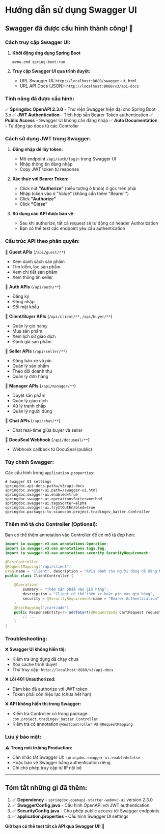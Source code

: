 # Hướng dẫn sử dụng Swagger UI

## Swagger đã được cấu hình thành công! 🎉

### Cách truy cập Swagger UI:

1. **Khởi động ứng dụng Spring Boot**
   ```
   mvnw.cmd spring-boot:run
   ```

2. **Truy cập Swagger UI qua trình duyệt:**
   - URL Swagger UI: `http://localhost:8080/swagger-ui.html`
   - URL API Docs (JSON): `http://localhost:8080/v3/api-docs`

### Tính năng đã được cấu hình:

✅ **Springdoc OpenAPI 2.3.0** - Thư viện Swagger hiện đại cho Spring Boot 3.x
✅ **JWT Authentication** - Tích hợp sẵn Bearer Token authentication
✅ **Public Access** - Swagger UI không cần đăng nhập
✅ **Auto Documentation** - Tự động tạo docs từ các Controller

### Cách sử dụng JWT trong Swagger:

1. **Đăng nhập để lấy token:**
   - Mở endpoint `/api/auth/login` trong Swagger UI
   - Nhập thông tin đăng nhập
   - Copy JWT token từ response

2. **Xác thực với Bearer Token:**
   - Click nút **"Authorize"** (biểu tượng ổ khóa) ở góc trên phải
   - Nhập token vào ô "Value" (không cần thêm "Bearer ")
   - Click **"Authorize"**
   - Click **"Close"**

3. **Sử dụng các API được bảo vệ:**
   - Sau khi authorize, tất cả request sẽ tự động có header Authorization
   - Bạn có thể test các endpoint yêu cầu authentication

### Cấu trúc API theo phân quyền:

📂 **Guest APIs** (`/api/guest/**`)
- Xem danh sách sản phẩm
- Tìm kiếm, lọc sản phẩm
- Xem chi tiết sản phẩm
- Xem thông tin seller

📂 **Auth APIs** (`/api/auth/**`)
- Đăng ký
- Đăng nhập
- Đổi mật khẩu

📂 **Client/Buyer APIs** (`/api/client/**`, `/api/buyer/**`)
- Quản lý giỏ hàng
- Mua sản phẩm
- Xem lịch sử giao dịch
- Đánh giá sản phẩm

📂 **Seller APIs** (`/api/seller/**`)
- Đăng bán xe và pin
- Quản lý sản phẩm
- Theo dõi doanh thu
- Quản lý đơn hàng

📂 **Manager APIs** (`/api/manager/**`)
- Duyệt sản phẩm
- Quản lý giao dịch
- Xử lý tranh chấp
- Quản lý người dùng

📂 **Chat APIs** (`/api/chat/**`)
- Chat real-time giữa buyer và seller

📂 **DocuSeal Webhook** (`/api/docuseal/**`)
- Webhook callback từ DocuSeal (public)

### Tùy chỉnh Swagger:

Các cấu hình trong `application.properties`:

```properties
# Swagger UI settings
springdoc.api-docs.path=/v3/api-docs
springdoc.swagger-ui.path=/swagger-ui.html
springdoc.swagger-ui.enabled=true
springdoc.swagger-ui.operationsSorter=method
springdoc.swagger-ui.tagsSorter=alpha
springdoc.swagger-ui.tryItOutEnabled=true
springdoc.packages-to-scan=com.project.tradingev_batter.Controller
```

### Thêm mô tả cho Controller (Optional):

Bạn có thể thêm annotation vào Controller để có mô tả đẹp hơn:

```java
import io.swagger.v3.oas.annotations.Operation;
import io.swagger.v3.oas.annotations.tags.Tag;
import io.swagger.v3.oas.annotations.security.SecurityRequirement;

@RestController
@RequestMapping("/api/client")
@Tag(name = "Client", description = "APIs dành cho người dùng đã đăng ký")
public class ClientController {
    
    @Operation(
        summary = "Thêm sản phẩm vào giỏ hàng",
        description = "Client có thể thêm xe hoặc pin vào giỏ hàng",
        security = @SecurityRequirement(name = "Bearer Authentication")
    )
    @PostMapping("/cart/add")
    public ResponseEntity<?> addToCart(@RequestBody CartRequest request) {
        // ...
    }
}
```

### Troubleshooting:

❌ **Swagger UI không hiển thị:**
- Kiểm tra ứng dụng đã chạy chưa
- Xóa cache trình duyệt
- Thử truy cập: `http://localhost:8080/v3/api-docs`

❌ **Lỗi 401 Unauthorized:**
- Đảm bảo đã authorize với JWT token
- Token phải còn hiệu lực (chưa hết hạn)

❌ **API không hiển thị trong Swagger:**
- Kiểm tra Controller có trong package `com.project.tradingev_batter.Controller`
- Kiểm tra có annotation `@RestController` và `@RequestMapping`

### Lưu ý bảo mật:

⚠️ **Trong môi trường Production:**
- Cân nhắc tắt Swagger UI: `springdoc.swagger-ui.enabled=false`
- Hoặc bảo vệ Swagger bằng authentication riêng
- Chỉ cho phép truy cập từ IP nội bộ

---

## Tóm tắt những gì đã thêm:

1. ✅ **Dependency** - `springdoc-openapi-starter-webmvc-ui` version 2.3.0
2. ✅ **SwaggerConfig.java** - Cấu hình OpenAPI với JWT authentication
3. ✅ **SecurityConfig.java** - Cho phép public access tới Swagger endpoints
4. ✅ **application.properties** - Cấu hình Swagger UI settings

**Giờ bạn có thể test tất cả API qua Swagger UI!** 🚀

